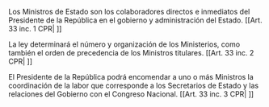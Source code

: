 Los Ministros de Estado son los colaboradores directos e inmediatos del Presidente de la República en el gobierno y administración del Estado. [[Art. 33 inc. 1 CPR| ]]

La ley determinará el número y organización de los Ministerios, como también el orden de precedencia de los Ministros titulares. [[Art. 33 inc. 2 CPR| ]]

El Presidente de la República podrá encomendar a uno o más Ministros la coordinación de la labor que corresponde a los Secretarios de Estado y las relaciones del Gobierno con el Congreso Nacional. [[Art. 33 inc. 3 CPR| ]]